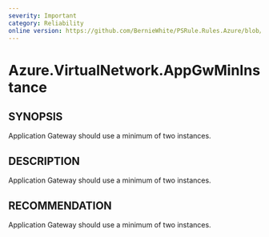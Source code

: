 ```yaml
---
severity: Important
category: Reliability
online version: https://github.com/BernieWhite/PSRule.Rules.Azure/blob/master/docs/rules/en-US/Azure.VirtualNetwork.AppGwMinInstance.md
---
```


# Azure.VirtualNetwork.AppGwMinInstance

## SYNOPSIS

Application Gateway should use a minimum of two instances.

## DESCRIPTION

Application Gateway should use a minimum of two instances.

## RECOMMENDATION

Application Gateway should use a minimum of two instances.
